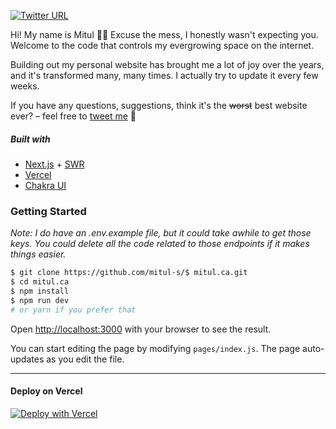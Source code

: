 <!-- This is a [Next.js](https://nextjs.org/) project bootstrapped with [`create-next-app`](https://github.com/vercel/next.js/tree/canary/packages/create-next-app). -->

[![Twitter URL](https://img.shields.io/twitter/url/https/twitter.com/typicalmitul.svg?style=social&label=Follow%20%40typicalmitul&ref_src=twsrc%5Etfw)](https://twitter.com/typicalmitul)

Hi! My name is Mitul 🏄‍♂️ Excuse the mess, I honestly wasn't expecting you. Welcome to the code that controls my evergrowing space on the internet. 

Building out my personal website has brought me a lot of joy over the years, and it's transformed many, many times. I actually try to update it every few weeks. 

If you have any questions, suggestions, think it's the ~~worst~~ best website ever? – feel free to [tweet me](https://twitter.com/typicalmitul) 👋

##### Built with
* [Next.js](https://nextjs.org/) + [SWR](https://swr.vercel.app/)
* [Vercel](https://vercel.com/)
* [Chakra UI](https://chakra-ui.com/)

### Getting Started
_Note: I do have an .env.example file, but it could take awhile to get those keys. You could delete all the code related to those endpoints if it makes things easier._

```bash
$ git clone https://github.com/mitul-s/$ mitul.ca.git
$ cd mitul.ca
$ npm install
$ npm run dev
# or yarn if you prefer that
```

Open [http://localhost:3000](http://localhost:3000) with your browser to see the result.

You can start editing the page by modifying `pages/index.js`. The page auto-updates as you edit the file.

---

#### Deploy on Vercel 
[![Deploy with Vercel](https://vercel.com/button)](https://vercel.com/new/git/external?repository-url=https%3A%2F%2Fgithub.com%2Fmitul-s%2Fmitul.ca)
